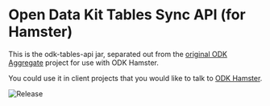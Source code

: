 # Open Data Kit Tables Sync API (for Hamster)

This is the odk-tables-api jar, separated out from the [original ODK Aggregate](https://github.com/opendatakit/aggregate) project for use with ODK Hamster.

You could use it in client projects that you would like to talk to [ODK Hamster](https://github.com/benetech/odk-hamster).

![Release](https://jitpack.io/v/Benetech/odk-tables-api-hamster.svg)
